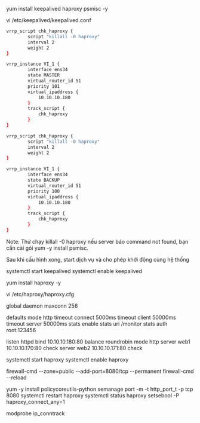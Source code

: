 yum install keepalived haproxy psmisc -y

vi /etc/keepalived/keepalived.conf

``` sh
vrrp_script chk_haproxy {           
        script "killall -0 haproxy"     
        interval 2                      
        weight 2                        
}

vrrp_instance VI_1 {
        interface ens34
        state MASTER
        virtual_router_id 51
        priority 101                    
        virtual_ipaddress {
            10.10.10.180       
        }
        track_script {
            chk_haproxy
        }
}
```
``` sh
vrrp_script chk_haproxy {       
        script "killall -0 haproxy"     
        interval 2                      
        weight 2                        
}

vrrp_instance VI_1 {
        interface ens34
        state BACKUP
        virtual_router_id 51
        priority 100                    
        virtual_ipaddress {
            10.10.10.180             
        }
        track_script {
            chk_haproxy
        }
}
```

Note: Thử chạy killall -0 haproxy nếu server báo command not found, bạn cần cài gói yum -y install psmisc.


Sau khi cấu hình xong, start dịch vụ và cho phép khởi động cùng hệ thống

systemctl start keepalived
systemctl enable keepalived


yum install haproxy -y

vi /etc/haproxy/haproxy.cfg

global
        daemon
        maxconn 256

defaults
        mode http
        timeout connect 5000ms
        timeout client 50000ms
        timeout server 50000ms
        stats enable
        stats uri /monitor
        stats auth root:123456

listen httpd
    bind 10.10.10.180:80
    balance  roundrobin
    mode  http
    server web1 10.10.10.170:80 check
    server web2 10.10.10.171:80 check

systemctl start haproxy
systemctl enable haproxy	


firewall-cmd --zone=public --add-port=8080/tcp --permanent
firewall-cmd --reload



yum -y install policycoreutils-python
semanage port -m -t http_port_t -p tcp 8080
systemctl restart haproxy
systemctl status haproxy
setsebool -P haproxy_connect_any=1


modprobe ip_conntrack








